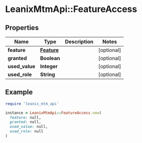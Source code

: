 # LeanixMtmApi::FeatureAccess

## Properties

| Name | Type | Description | Notes |
| ---- | ---- | ----------- | ----- |
| **feature** | [**Feature**](Feature.md) |  | [optional] |
| **granted** | **Boolean** |  | [optional] |
| **used_value** | **Integer** |  | [optional] |
| **used_role** | **String** |  | [optional] |

## Example

```ruby
require 'leanix_mtm_api'

instance = LeanixMtmApi::FeatureAccess.new(
  feature: null,
  granted: null,
  used_value: null,
  used_role: null
)
```


